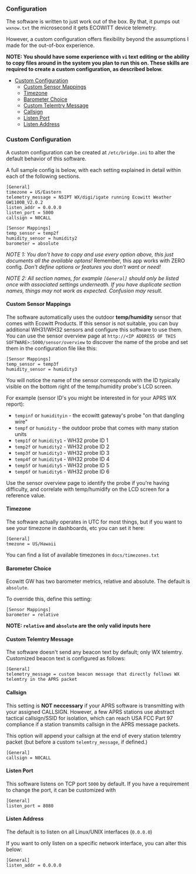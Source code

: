 ### Configuration

The software is written to just work out of the box. By that, it pumps out `wxnow.txt` the microsecond it gets ECOWITT device telemetry.

However, a custom configuration offers flexibility beyond the assumptions I made for the out-of-box experience.

**NOTE: You should have some experience with `vi` text editing or the ability to copy files around in the system you plan to run this on. These skills are required to create a custom configuration, as described below.**

- [Custom Configuration](#custom-configuration)
  * [Custom Sensor Mappings](#custom-sensor-mappings)
  * [Timezone](#timezone)
  * [Barometer Choice](#barometer-choice)
  * [Custom Telemtry Message](#custom-telemtry-message)
  * [Callsign](#callsign)
  * [Listen Port](#listen-port)
  * [Listen Address](#listen-address)

### Custom Configuration

A custom configuration can be created at `/etc/bridge.ini` to alter the default behavior of this software.

A full sample config is below, with each setting explained in detail within each of the following sections.

```
[General]
timezone = US/Eastern
telemetry_message = N5IPT WX/digi/igate running Ecowitt Weather GW1100B_V2.0.2
listen_addr = 0.0.0.0
listen_port = 5000
callsign = N0CALL

[Sensor Mappings]
temp_sensor = temp2f
humidity_sensor = humidity2
barometer = absolute
```

*NOTE 1: You don't have to copy and use every option above, this just documents all the available optons!* Remember, this app works with ZERO config. *Don't define options or features you don't want or need!*

*NOTE 2: All section names, for example `[General]` should only be listed once with associated settings underneath. If you have duplicate section names, things may not work as expected. Confusion may result.*

#### Custom Sensor Mappings

The software automatically uses the outdoor **temp/humidity** sensor that comes with Ecowitt Products. If this sensor is not suitable, you can buy additional WH31/WH32 sensors and configure this software to use them. You can use the sensor overview page at `http://<IP ADDRESS OF THIS SOFTWARE>:5000/sensor/overview` to discover the name of the probe and set them in the configuration file like this:

```
[Sensor Mappings]
temp_sensor = temp3f
humidity_sensor = humidity3
```

You will notice the name of the sensor corresponds with the ID typically visible on the bottom right of the temp/humidity probe's LCD screen.

For example (sensor ID's you might be interested in for your APRS WX report):

* `tempinf` or `humidityin` - the ecowitt gateway's probe "on that dangling wire"
* `tempf` or `humidity` - the outdoor probe that comes with many station units
* `temp1f` or `humidity1` - WH32 probe ID 1
* `temp2f` or `humidity2` - WH32 probe ID 2
* `temp3f` or `humidity3` - WH32 probe ID 3
* `temp4f` or `humidity4` - WH32 probe ID 4
* `temp5f` or `humidity5` - WH32 probe ID 5
* `temp6f` or `humidity6` - WH32 probe ID 6

Use the sensor overview page to identify the probe if you're having difficulty, and correlate with temp/humidify on the LCD screen for a reference value.

#### Timezone

The software actually operates in UTC for most things, but if you want to see your timezone in dashboards, etc you can set it here:

```
[General]
tmezone = US/Hawaii
```

You can find a list of available timezones in `docs/timezones.txt`

#### Barometer Choice

Ecowitt GW has two barometer metrics, relative and absolute. The default is `absolute`.

To override this, define this setting:
```
[Sensor Mappings]
barometer = relative
```

**NOTE: `relative` and `absolute` are the only valid inputs here**

#### Custom Telemtry Message

The software doesn't send any beacon text by default; only WX telemtry. Customized beacon text is configured as follows:

```
[General]
telemetry_message = custom beacon message that directly follows WX telemtry in the APRS packet
```

#### Callsign

This setting is **NOT neccessary** if your APRS software is transmitting with your assigned CALLSIGN. However, a few APRS stations use abstract tactical callsign/SSID for isolation, which can reach USA FCC Part 97 compliance if a station transmits callsign in the APRS message packets.

This option will append your callsign at the end of every station telemtry packet (but before a custom `telemtry_message`, if defined.)

```
[General]
callsign = N0CALL
```

#### Listen Port

This software listens on TCP port `5000` by default. If you have a requirement to change the port, it can be customized with

```
[General]
listen_port = 8080
```

#### Listen Address

The default is to listen on all Linux/UNIX interfaces (`0.0.0.0`)

If you want to only listen on a specific network interface, you can alter this below:
```
[General]
listen_addr = 0.0.0.0
```
